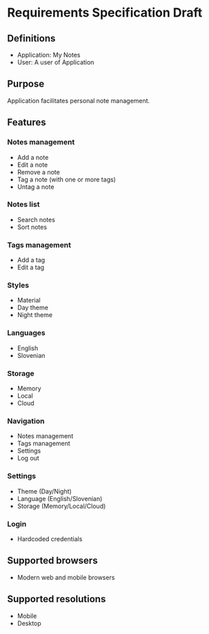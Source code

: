 # Requirements Specification Draft


## Definitions
 - Application: My Notes
 - User: A user of Application



## Purpose

Application facilitates personal note management.



## Features

### Notes management
 - Add a note
 - Edit a note
 - Remove a note
 - Tag a note (with one or more tags)
 - Untag a note

### Notes list
 - Search notes
 - Sort notes

### Tags management
 - Add a tag
 - Edit a tag

### Styles
 - Material
 - Day theme
 - Night theme

### Languages
 - English
 - Slovenian

### Storage
 - Memory
 - Local
 - Cloud

### Navigation
 - Notes management
 - Tags management
 - Settings
 - Log out

### Settings
 - Theme (Day/Night)
 - Language (English/Slovenian)
 - Storage (Memory/Local/Cloud)

### Login
  - Hardcoded credentials



## Supported browsers
 - Modern web and mobile browsers



## Supported resolutions
 - Mobile
 - Desktop
